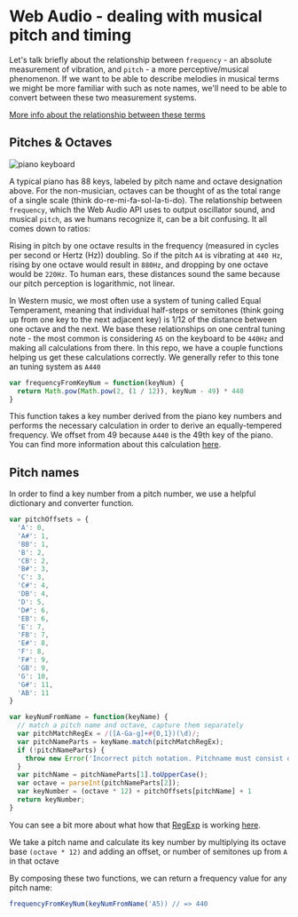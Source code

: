 # Web Audio - dealing with musical pitch and timing

Let's talk briefly about the relationship between `frequency` - an absolute measurement of vibration, and `pitch` - a more perceptive/musical phenomenon. If we want to be able to describe melodies in musical terms we might be more familiar with such as note names, we'll need to be able to convert between these two measurement systems.

[More info about the relationship between these terms](http://www.physicsclassroom.com/class/sound/Lesson-2/Pitch-and-Frequency)

## Pitches & Octaves

![piano keyboard](https://upload.wikimedia.org/wikipedia/en/thumb/3/3f/Octave_Designations_4.svg/1280px-Octave_Designations_4.svg.png)

A typical piano has 88 keys, labeled by pitch name and octave designation above. For the non-musician, octaves can be thought of as the total range of a single scale (think do-re-mi-fa-sol-la-ti-do). The relationship between `frequency`, which the Web Audio API uses to output oscillator sound, and musical `pitch`, as we humans recognize it, can be a bit confusing. It all comes down to ratios:

Rising in pitch by one octave results in the frequency (measured in cycles per second or Hertz (Hz)) doubling. So if the pitch `A4` is vibrating at `440 Hz`, rising by one octave would result in `880Hz`, and dropping by one octave would be `220Hz`. To human ears, these distances sound the same because our pitch perception is logarithmic, not linear.

In Western music, we most often use a system of tuning called Equal Temperament, meaning that individual half-steps or semitones (think going up from one key to the next adjacent key) is 1/12 of the distance between one octave and the next. We base these relationships on one central tuning note - the most common is considering `A5` on the keyboard to be `440Hz` and making all calculations from there. In this repo, we have a couple functions helping us get these calculations correctly. We generally refer to this tone an tuning system as `A440`

```js
var frequencyFromKeyNum = function(keyNum) {
  return Math.pow(Math.pow(2, (1 / 12)), keyNum - 49) * 440
}
```

This function takes a key number derived from the piano key numbers and performs the necessary calculation in order to derive an equally-tempered frequency. We offset from 49 because `A440` is the 49th key of the piano. You can find more information about this calculation [here](https://en.wikipedia.org/wiki/Piano_key_frequencies).

## Pitch names

In order to find a key number from a pitch number, we use a helpful dictionary and converter function.

```js
var pitchOffsets = {
  'A': 0,
  'A#': 1,
  'BB': 1,
  'B': 2,
  'CB': 2,
  'B#': 3,
  'C': 3,
  'C#': 4,
  'DB': 4,
  'D': 5,
  'D#': 6,
  'EB': 6,
  'E': 7,
  'FB': 7,
  'E#': 8,
  'F': 8,
  'F#': 9,
  'GB': 9,
  'G': 10,
  'G#': 11,
  'AB': 11
}

var keyNumFromName = function(keyName) {
  // match a pitch name and octave, capture them separately
  var pitchMatchRegEx = /([A-Ga-g]+#{0,1})(\d)/;
  var pitchNameParts = keyName.match(pitchMatchRegEx);
  if (!pitchNameParts) {
    throw new Error('Incorrect pitch notation. Pitchname must consist of a pitch name (A-G) with optional sharp(#) or flat (b) symbol and octave designation (0-8)')
  }
  var pitchName = pitchNameParts[1].toUpperCase();
  var octave = parseInt(pitchNameParts[2]);
  var keyNumber = (octave * 12) + pitchOffsets[pitchName] + 1
  return keyNumber;
}
```

You can see a bit more about what how that [RegExp](https://developer.mozilla.org/en-US/docs/Web/JavaScript/Reference/Global_Objects/RegExp) is working [here](https://regexper.com/#%2F(%5BA-Ga-g%5D%2B%23%7B0%2C1%7D)(%5Cd)%2F).

We take a pitch name and calculate its key number by multiplying its octave base `(octave * 12)` and adding an offset, or number of semitones up from `A` in that octave

By composing these two functions, we can return a frequency value for any pitch name:

```js
frequencyFromKeyNum(keyNumFromName('A5)) // => 440
```

